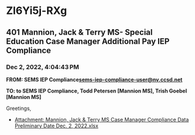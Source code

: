 # Zl6Yi5j-RXg
## 401 Mannion, Jack & Terry MS- Special Education Case Manager Additional Pay IEP Compliance
### Dec 2, 2022, 4:04:43 PM
**FROM: SEMS IEP Compliance<sems-iep-compliance-user@nv.ccsd.net>**

**TO: to SEMS IEP Compliance, Todd Petersen [Mannion MS], Trish Goebel [Mannion MS]**


Greetings, 

 





* [Attachment: Mannion, Jack & Terry MS Case Manager Compliance Data Preliminary Date Dec. 2, 2022.xlsx](Zl6Yi5j-RXg-attachment-1.xlsx)
